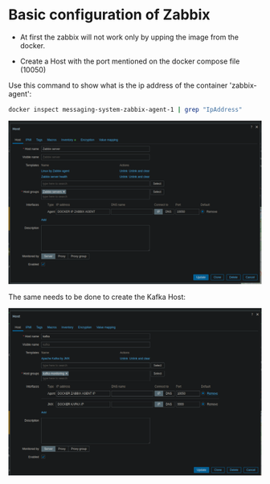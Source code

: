 # Basic configuration of Zabbix

- At first the zabbix will not work only by upping the image from the docker.

- Create a Host with the port mentioned on the docker compose file (10050)

Use this command to show what is the ip address of the container 'zabbix-agent':

```bash
docker inspect messaging-system-zabbix-agent-1 | grep "IpAddress"
```

![Host config with Zabbix Agent Image](../../resources/zabbix-ip-agent-host.png)

The same needs to be done to create the Kafka Host:

![Display Kafka Host Config](../../resources/zabbix-ip-kafka-host.png)

